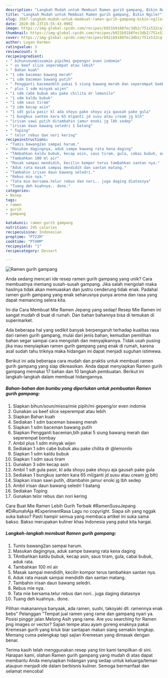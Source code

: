 ```yaml
---
description: "Langkah Mudah untuk Membuat Ramen gurih gampang, Bikin Ngiler"
title: "Langkah Mudah untuk Membuat Ramen gurih gampang, Bikin Ngiler"
slug: 3567-langkah-mudah-untuk-membuat-ramen-gurih-gampang-bikin-ngiler
date: 2020-08-23T15:55:43.990Z
image: https://img-global.cpcdn.com/recipes/b921b9188fec3db2/751x532cq70/ramen-gurih-gampang-foto-resep-utama.jpg
thumbnail: https://img-global.cpcdn.com/recipes/b921b9188fec3db2/751x532cq70/ramen-gurih-gampang-foto-resep-utama.jpg
cover: https://img-global.cpcdn.com/recipes/b921b9188fec3db2/751x532cq70/ramen-gurih-gampang-foto-resep-utama.jpg
author: Logan Harmon
ratingvalue: 3
reviewcount: 8
recipeingredient:
- " bihunsounmisoamie pipihmi gepengor even indomie"
- " us beef slice seperempat atau lebih"
- " Bahan kuah"
- "1 sdm baceman bawang merah"
- "1 sdm baceman bawang putih"
- " Pengganti bacemanblh pakai 5 siung bawang merah dan seperempat bombay"
- " plus 1 sdm minyak wijen"
- "1 sdm cabe bubuk aku pake chilita dr lemonilo"
- "1 sdm kaldu bubuk"
- "1 sdm saus tiram"
- "3 sdm kecap asin"
- "1 sdt gula pasir kl ada shoyu pake shoyu aja gausah pake gula"
- "1 bungkus santen kara 65 mlganti jd susu atau cream jg blh"
- "irisan sawi putih ditambahin jamur enoki jg lbh sedep"
- "irisan daun bawang seledri 1 batang"
- " Toping"
- " telor rebus dan nori kering"
recipeinstructions:
- "Tumis bawang2an sampai harum."
- "Masukan dagingnya, aduk sampe bawang rata kena daging"
- "TAmbahkan kaldu bubuk, kecap asin, saus tiram, gula, cabai bubuk, aduk rata."
- "Tambahkan 100 ml air"
- "Masak sampai mendidih, kecilin kompor terus tambahkan santan nya."
- "Aduk rata masak sampai mendidih dan santan matang."
- "Tambahin irisan daun bawang seledri."
- "Rebus mie nya."
- "Tata mie bersama.telur rebus dan nori.. juga daging diatasnya"
- "Tuang deh kuahnya.. done."
categories:
- Resep
tags:
- ramen
- gurih
- gampang

katakunci: ramen gurih gampang 
nutrition: 245 calories
recipecuisine: Indonesian
preptime: "PT22M"
cooktime: "PT40M"
recipeyield: "1"
recipecategory: Dessert

---
```



![Ramen gurih gampang](https://img-global.cpcdn.com/recipes/b921b9188fec3db2/751x532cq70/ramen-gurih-gampang-foto-resep-utama.jpg)

Anda sedang mencari ide resep ramen gurih gampang yang unik? Cara membuatnya memang susah-susah gampang. Jika salah mengolah maka hasilnya tidak akan memuaskan dan justru cenderung tidak enak. Padahal ramen gurih gampang yang enak seharusnya punya aroma dan rasa yang dapat memancing selera kita.

Ini dia Cara Membuat Mie Ramen Jepang yang sedap! Resep Mie Ramen ini sangat mudah di buat di rumah. Dan bahan bahannya bisa di temukan di supermarket.

Ada beberapa hal yang sedikit banyak berpengaruh terhadap kualitas rasa dari ramen gurih gampang, mulai dari jenis bahan, kemudian pemilihan bahan segar sampai cara mengolah dan menyajikannya. Tidak usah pusing jika mau menyiapkan ramen gurih gampang yang enak di rumah, karena asal sudah tahu triknya maka hidangan ini dapat menjadi suguhan istimewa.


Berikut ini ada beberapa cara mudah dan praktis untuk membuat ramen gurih gampang yang siap dikreasikan. Anda dapat menyiapkan Ramen gurih gampang memakai 17 bahan dan 10 langkah pembuatan. Berikut ini langkah-langkah dalam membuat hidangannya.

<!--inarticleads1-->

##### Bahan-bahan dan bumbu yang diperlukan untuk pembuatan Ramen gurih gampang:

1. Siapkan  bihun/soun/misoa/mie pipih/mi gepeng/or even indomie
1. Gunakan  us beef slice seperempat atau lebih
1. Siapkan  Bahan kuah
1. Sediakan 1 sdm baceman bawang merah
1. Siapkan 1 sdm baceman bawang putih
1. Siapkan  Pengganti baceman,blh pakai 5 siung bawang merah dan seperempat bombay
1. Ambil  plus 1 sdm minyak wijen
1. Sediakan 1 sdm cabe bubuk aku pake chilita dr @lemonilo
1. Siapkan 1 sdm kaldu bubuk
1. Siapkan 1 sdm saus tiram
1. Gunakan 3 sdm kecap asin
1. Ambil 1 sdt gula pasir, kl ada shoyu pake shoyu aja gausah pake gula
1. Sediakan 1 bungkus santen kara 65 ml(ganti jd susu atau cream jg blh)
1. Siapkan irisan sawi putih, ditambahin jamur enoki jg lbh sedep
1. Ambil irisan daun bawang seledri 1 batang
1. Sediakan  Toping
1. Gunakan  telor rebus dan nori kering


Cara Buat Mie Ramen Lebih Gurih Terbaik #RamenSusuJepang #DiRumahAja #ExperimentRasa Lagu no copyright. Siapa sih yang nggak suka bakso? Pasti hampir semua yang membaca artikel ini suka sama bakso. Bakso merupakan kuliner khas Indonesia yang patut kita hargai. 

<!--inarticleads2-->

##### Langkah-langkah membuat Ramen gurih gampang:

1. Tumis bawang2an sampai harum.
1. Masukan dagingnya, aduk sampe bawang rata kena daging
1. TAmbahkan kaldu bubuk, kecap asin, saus tiram, gula, cabai bubuk, aduk rata.
1. Tambahkan 100 ml air
1. Masak sampai mendidih, kecilin kompor terus tambahkan santan nya.
1. Aduk rata masak sampai mendidih dan santan matang.
1. Tambahin irisan daun bawang seledri.
1. Rebus mie nya.
1. Tata mie bersama.telur rebus dan nori.. juga daging diatasnya
1. Tuang deh kuahnya.. done.


Pilihan makanannya banyaak, ada ramen, sushi, takoyaki dll. ramennya enak bebs&#34; Pelanggan &#34;Tempat jual ramen yang rame dan gampang nyari ya. Posisi pinggir jalan Melong Asih yang rame. Are you searching for Ramen png images or vector? Sajian tempe atau ayam goreng enaknya pakai Kremesan gurih yang kriuk biar santapan makan siang semakin lengkap. Memang cuma pelengkap tapi sajian Kremesan yang dimasak dengan benar. 

Terima kasih telah menggunakan resep yang tim kami tampilkan di sini. Harapan kami, olahan Ramen gurih gampang yang mudah di atas dapat membantu Anda menyiapkan hidangan yang sedap untuk keluarga/teman ataupun menjadi ide dalam berbisnis kuliner. Semoga bermanfaat dan selamat mencoba!
